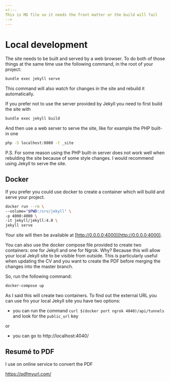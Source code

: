 ```yaml
---
<!---
This is MD file so it needs the front matter or the build will fail
-->
---
```


# Local development

The site needs to be built and served by a web browser. To do both of those things at the same time
use the following command, in the root of your project:

```bash
bundle exec jekyll serve
```

This command will also watch for changes in the site and rebuild it automatically.

If you prefer not to use the server provided by Jekyll you need to first build the site
with

```bash
bundle exec jekyll build
```

And then use a web server to serve the site, like for example the PHP built-in one

```bash
php -S localhost:8080 -t _site
```

P.S. For some reason using the PHP built-in server does not work well when rebulding the
site because of some style changes. I would recommend using Jekyll to serve the site.

## Docker

If you prefer you could use docker to create a container which will build and serve your project.

```bash
docker run --rm \
--volume="$PWD:/srv/jekyll" \
-p 4000:4000 \
-it jekyll/jekyll:4.0 \
jekyll serve
```

Your site will then be available at [http://0.0.0.0:4000](http://0.0.0.0:4000).

You can also use the docker compose file provided to create two containers: one for Jekyll and 
one for Ngrok. Why? Because this will allow your local Jekyll site to be visible from outside.
This is particularly useful when updating the CV and you want to create the PDF before merging
the changes into the master branch.

So, run the following command:

```bash
docker-compose up
```

As I said this will create two containers. To find out the external URL you can use fro your
local Jekyll site you have two options:

- you can run the command `curl $(docker port ngrok 4040)/api/tunnels` and look for the
`public_url` key

or

- you can go to http://localhost:4040/

## Resumé to PDF

I use on online service to convert the PDF

https://pdfmyurl.com/
